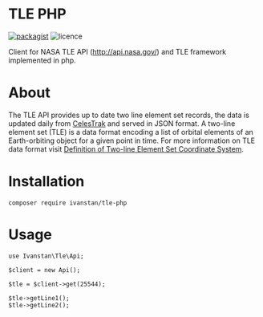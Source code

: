 # TLE PHP

[![packagist](https://badgen.net/packagist/name/ivanstan/tle-php)](https://packagist.org/packages/ivanstan/tle-php)
![licence](https://badgen.net/packagist/license/ivanstan/tle-php)

Client for NASA TLE API (http://api.nasa.gov/) and TLE framework implemented in php.

# About

The TLE API provides up to date two line element set records, the data is updated daily from [CelesTrak](https://celestrak.com/) and served in JSON format. A two-line element set (TLE) is a data format encoding a list of orbital elements of an Earth-orbiting object for a given point in time. For more information on TLE data format visit [Definition of Two-line Element Set Coordinate System](https://spaceflight.nasa.gov/realdata/sightings/SSapplications/Post/JavaSSOP/SSOP_Help/tle_def.html).

# Installation

```
composer require ivanstan/tle-php
```

# Usage
```
use Ivanstan\Tle\Api;

$client = new Api();

$tle = $client->get(25544);

$tle->getLine1();
$tle->getLine2();
```
